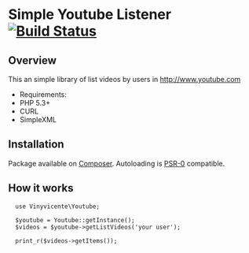 # Simple Youtube Listener [![Build Status](https://travis-ci.org/vinyvicente/simple-youtube-listener.png?branch=master)](https://travis-ci.org/vinivycente/simple-youtube-listener) #


## Overview ##

This an simple library of list videos by users in http://www.youtube.com

- Requirements:
 - PHP 5.3+
 - CURL
 - SimpleXML

## Installation ##

Package available on [Composer](http://packagist.org/packages/vinyvicente/simple-youtube-listener). Autoloading is [PSR-0](https://github.com/php-fig/fig-standards/blob/master/accepted/PSR-0.md) compatible.

## How it works ##

      use Vinyvicente\Youtube;
      
      $youtube = Youtube::getInstance();
      $videos = $youtube->getListVideos('your user');
      
      print_r($videos->getItems());
     
